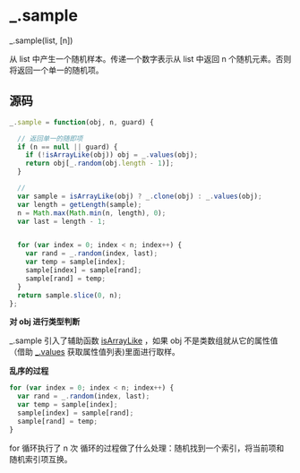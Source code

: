 # _.sample

_.sample(list, [n]) 

从 list 中产生一个随机样本。传递一个数字表示从 list 中返回 n 个随机元素。否则将返回一个单一的随机项。

## 源码

```js
_.sample = function(obj, n, guard) {

  // 返回单一的随即项
  if (n == null || guard) {
    if (!isArrayLike(obj)) obj = _.values(obj);
    return obj[_.random(obj.length - 1)];
  }

  // 
  var sample = isArrayLike(obj) ? _.clone(obj) : _.values(obj);
  var length = getLength(sample);
  n = Math.max(Math.min(n, length), 0);
  var last = length - 1;


  for (var index = 0; index < n; index++) {
    var rand = _.random(index, last);
    var temp = sample[index];
    sample[index] = sample[rand];
    sample[rand] = temp;
  }
  return sample.slice(0, n);
};
```

**对 obj 进行类型判断**

_.sample 引入了辅助函数 [isArrayLike](../helper/isArrayLike) ，如果 obj 不是类数组就从它的属性值（借助 [_.values](../Objects/_.values) 获取属性值列表)里面进行取样。

**乱序的过程**

```js
for (var index = 0; index < n; index++) {
  var rand = _.random(index, last);
  var temp = sample[index];
  sample[index] = sample[rand];
  sample[rand] = temp;
}
```

for 循环执行了 n 次
循环的过程做了什么处理：随机找到一个索引，将当前项和随机索引项互换。